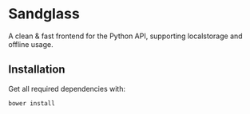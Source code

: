 # Sandglass #
A clean & fast frontend for the Python API, supporting localstorage and offline
usage.

## Installation ##

Get all required dependencies with:

``bower install``